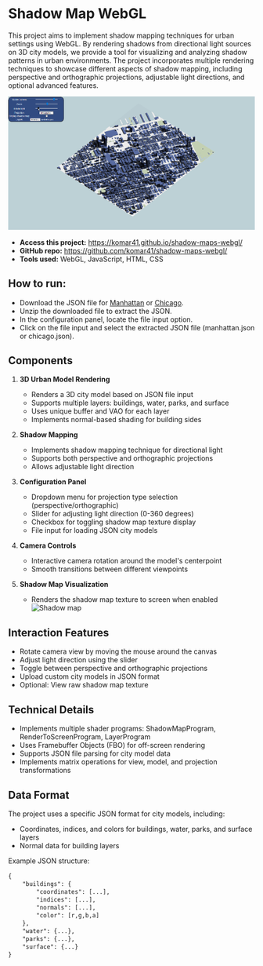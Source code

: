 # Shadow Map WebGL

This project aims to implement shadow mapping techniques for urban settings using WebGL. By rendering shadows from directional light sources on 3D city models, we provide a tool for visualizing and analyzing shadow patterns in urban environments. The project incorporates multiple rendering techniques to showcase different aspects of shadow mapping, including perspective and orthographic projections, adjustable light directions, and optional advanced features.

![Manhattan shadow](manhattan.gif)

- **Access this project:** https://komar41.github.io/shadow-maps-webgl/
- **GitHub repo:** https://github.com/komar41/shadow-maps-webgl/
- **Tools used:** WebGL, JavaScript, HTML, CSS

## How to run:
- Download the JSON file for [Manhattan](https://fmiranda.me/courses/cs425-spring-2021/manhattan.json.zip) or [Chicago](https://fmiranda.me/courses/cs425-spring-2021/chicago.json.zip).
- Unzip the downloaded file to extract the JSON.
- In the configuration panel, locate the file input option.
- Click on the file input and select the extracted JSON file (manhattan.json or chicago.json).

## Components

1. **3D Urban Model Rendering**
    - Renders a 3D city model based on JSON file input
    - Supports multiple layers: buildings, water, parks, and surface
    - Uses unique buffer and VAO for each layer
    - Implements normal-based shading for building sides

2. **Shadow Mapping**
    - Implements shadow mapping technique for directional light
    - Supports both perspective and orthographic projections
    - Allows adjustable light direction

3. **Configuration Panel**
    - Dropdown menu for projection type selection (perspective/orthographic)
    - Slider for adjusting light direction (0-360 degrees)
    - Checkbox for toggling shadow map texture display
    - File input for loading JSON city models

4. **Camera Controls**
    - Interactive camera rotation around the model's centerpoint
    - Smooth transitions between different viewpoints

5. **Shadow Map Visualization**
    - Renders the shadow map texture to screen when enabled
![Shadow map](shadowmap.gif)

## Interaction Features
- Rotate camera view by moving the mouse around the canvas
- Adjust light direction using the slider
- Toggle between perspective and orthographic projections
- Upload custom city models in JSON format
- Optional: View raw shadow map texture

## Technical Details
- Implements multiple shader programs: ShadowMapProgram, RenderToScreenProgram, LayerProgram
- Uses Framebuffer Objects (FBO) for off-screen rendering
- Supports JSON file parsing for city model data
- Implements matrix operations for view, model, and projection transformations

## Data Format
The project uses a specific JSON format for city models, including:
- Coordinates, indices, and colors for buildings, water, parks, and surface layers
- Normal data for building layers

Example JSON structure:
```
{
    "buildings": {
        "coordinates": [...],
        "indices": [...],
        "normals": [...],
        "color": [r,g,b,a]
    },
    "water": {...},
    "parks": {...},
    "surface": {...}
}
```
